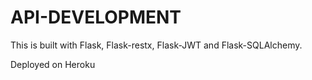 # API-DEVELOPMENT

This is built with Flask, Flask-restx, Flask-JWT and Flask-SQLAlchemy.

Deployed on Heroku

